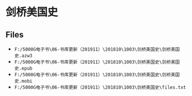 # 剑桥美国史

## Files

- `F:/5000G电子书\06-书库更新（201911）\201810\1003\剑桥美国史\剑桥美国史.azw3`
- `F:/5000G电子书\06-书库更新（201911）\201810\1003\剑桥美国史\剑桥美国史.epub`
- `F:/5000G电子书\06-书库更新（201911）\201810\1003\剑桥美国史\剑桥美国史.mobi`
- `F:/5000G电子书\06-书库更新（201911）\201810\1003\剑桥美国史\files.txt`
